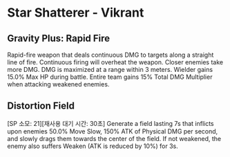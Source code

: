 # Star Shatterer - Vikrant

## Gravity Plus: Rapid Fire

Rapid-fire weapon that deals continuous DMG to targets along a straight line of fire. Continuous firing will overheat the weapon. Closer enemies take more DMG. DMG is maximized at a range within 3 meters. Wielder gains 15.0% Max HP during battle. Entire team gains 15% Total DMG Multiplier when attacking weakened enemies.

## Distortion Field

[SP 소모: 21][재사용 대기 시간: 30초] Generate a field lasting 7s that inflicts upon enemies 50.0% Move Slow, 150% ATK of Physical DMG per second, and slowly drags them towards the center of the field. If not weakened, the enemy also suffers Weaken (ATK is reduced by 10%) for 3s.
